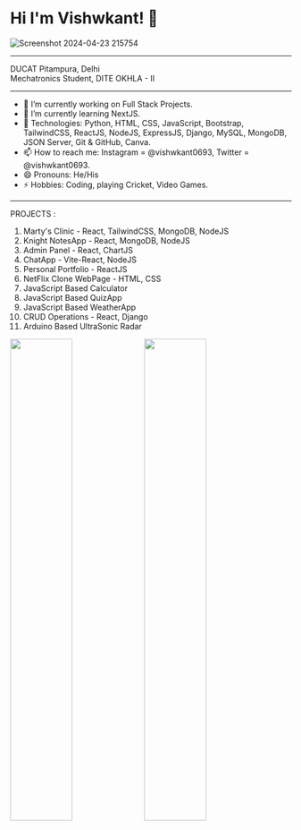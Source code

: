 # Hi I'm Vishwkant! 👋
![Screenshot 2024-04-23 215754](https://github.com/vishwkant0693/vishwkant0693/assets/62985421/5b7a512a-f6b4-4219-ad89-59cd41362bed)

<hr>
DUCAT Pitampura, Delhi
<br>
Mechatronics Student, DITE OKHLA - II

<hr>

- 🔭 I’m currently working on Full Stack Projects.
- 🌱 I’m currently learning NextJS.
- 🌱 Technologies: Python, HTML, CSS, JavaScript, Bootstrap, TailwindCSS, ReactJS, NodeJS, ExpressJS, Django, MySQL, MongoDB, JSON Server, Git & GitHub, Canva. 
- 📫 How to reach me: Instagram = @vishwkant0693, Twitter = @vishwkant0693.
- 😄 Pronouns: He/His
- ⚡ Hobbies: Coding, playing Cricket, Video Games.
<hr>

PROJECTS :
1. Marty's Clinic - React, TailwindCSS, MongoDB, NodeJS
2. Knight NotesApp - React, MongoDB, NodeJS
3. Admin Panel - React, ChartJS
4. ChatApp - Vite-React, NodeJS
5. Personal Portfolio - ReactJS
6. NetFlix Clone WebPage - HTML, CSS
7. JavaScript Based Calculator
8. JavaScript Based QuizApp
9. JavaScript Based WeatherApp
10. CRUD Operations - React, Django
11. Arduino Based UltraSonic Radar

<img align="left" width="47%" src="https://github-readme-stats.vercel.app/api?username=vishwkant0693&show_icons=true&theme=radical" />

<img align="left" width="47%" src="https://github-readme-stats.vercel.app/api/top-langs/?username=vishwkant0693&layout=compact" />

